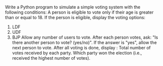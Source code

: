Write a Python program to simulate a simple voting system with the following conditions:
A person is eligible to vote only if their age is greater than or equal to 18.
If the person is eligible, display the voting options:
1. LDF
2. UDF
3. BJP
Allow any number of users to vote.
After each person votes, ask:
    "Is there another person to vote? (yes/no)".
If the answer is "yes", allow the next person to vote.
After all voting is done, display :
    Total number of votes received by each party.
Which party won the election (i.e., received the highest number of votes).

